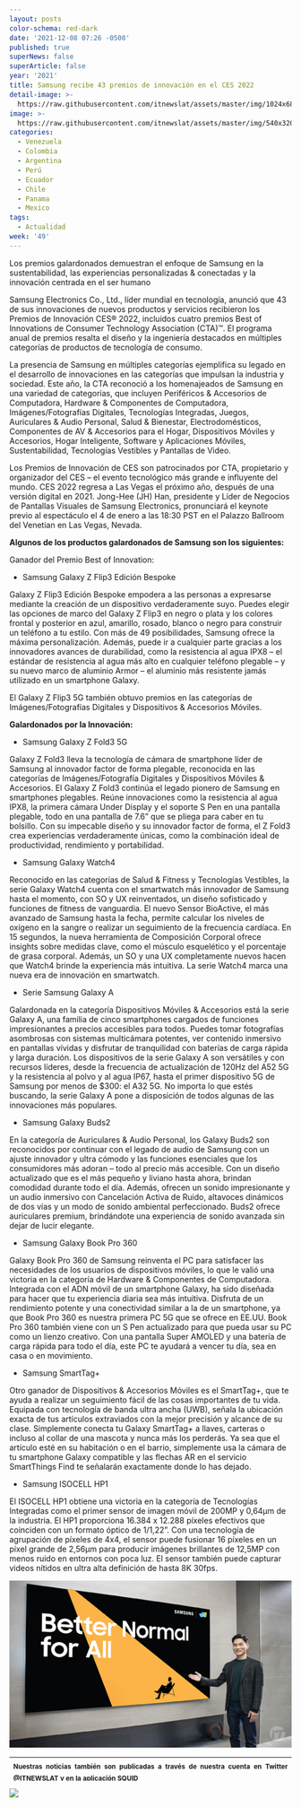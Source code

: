 ```yaml
---
layout: posts
color-schema: red-dark
date: '2021-12-08 07:26 -0500'
published: true
superNews: false
superArticle: false
year: '2021'
title: Samsung recibe 43 premios de innovación en el CES 2022
detail-image: >-
  https://raw.githubusercontent.com/itnewslat/assets/master/img/1024x680/CES-Samsung-g.jpg
image: >-
  https://raw.githubusercontent.com/itnewslat/assets/master/img/540x320/CES-Samsung-p.jpg
categories:
  - Venezuela
  - Colombia
  - Argentina
  - Perú
  - Ecuador
  - Chile
  - Panama
  - Mexico
tags:
  - Actualidad
week: '49'
---
```

Los premios galardonados demuestran el enfoque de Samsung en la sustentabilidad, las experiencias personalizadas & conectadas y la innovación centrada en el ser humano
 
Samsung Electronics Co., Ltd., líder mundial en tecnología, anunció que 43 de sus innovaciones de nuevos productos y servicios recibieron los Premios de Innovación CES® 2022, incluidos cuatro premios Best of Innovations de Consumer Technology Association (CTA)™. El programa anual de premios resalta el diseño y la ingeniería destacados en múltiples categorías de productos de tecnología de consumo.
 
La presencia de Samsung en múltiples categorías ejemplifica su legado en el desarrollo de innovaciones en las categorías que impulsan la industria y sociedad. Este año, la CTA reconoció a los homenajeados de Samsung en una variedad de categorías, que incluyen Periféricos & Accesorios de Computadora, Hardware & Componentes de Computadora, Imágenes/Fotografías Digitales, Tecnologías Integradas, Juegos, Auriculares & Audio Personal, Salud & Bienestar, Electrodomésticos, Componentes de AV & Accesorios para el Hogar, Dispositivos Móviles y Accesorios, Hogar Inteligente, Software y Aplicaciones Móviles, Sustentabilidad, Tecnologías Vestibles y Pantallas de Video.
 
Los Premios de Innovación de CES son patrocinados por CTA, propietario y organizador del CES – el evento tecnológico más grande e influyente del mundo. CES 2022 regresa a Las Vegas el próximo año, después de una versión digital en 2021. Jong-Hee (JH) Han, presidente y Líder de Negocios de Pantallas Visuales de Samsung Electronics, pronunciará el keynote previo al espectáculo el 4 de enero a las 18:30 PST en el Palazzo Ballroom del Venetian en Las Vegas, Nevada.
 
**Algunos de los productos galardonados de Samsung son los siguientes:**

 
Ganador del Premio Best of Innovation:
 
- Samsung Galaxy Z Flip3 Edición Bespoke

Galaxy Z Flip3 Edición Bespoke empodera a las personas a expresarse mediante la creación de un dispositivo verdaderamente suyo. Puedes elegir las opciones de marco del Galaxy Z Flip3 en negro o plata y los colores frontal y posterior en azul, amarillo, rosado, blanco o negro para construir un teléfono a tu estilo. Con más de 49 posibilidades, Samsung ofrece la máxima personalización. Además, puede ir a cualquier parte gracias a los innovadores avances de durabilidad, como la resistencia al agua IPX8 – el estándar de resistencia al agua más alto en cualquier teléfono plegable – y su nuevo marco de aluminio Armor – el aluminio más resistente jamás utilizado en un smartphone Galaxy.
 
El Galaxy Z Flip3 5G también obtuvo premios en las categorías de Imágenes/Fotografías Digitales y Dispositivos & Accesorios Móviles.
 
**Galardonados por la Innovación:**
 
- Samsung Galaxy Z Fold3 5G

Galaxy Z Fold3 lleva la tecnología de cámara de smartphone líder de Samsung al innovador factor de forma plegable, reconocida en las categorías de Imágenes/Fotografía Digitales y Dispositivos Móviles & Accesorios. El Galaxy Z Fold3 continúa el legado pionero de Samsung en smartphones plegables. Reúne innovaciones como la resistencia al agua IPX8, la primera cámara Under Display y el soporte S Pen en una pantalla plegable, todo en una pantalla de 7.6” que se pliega para caber en tu bolsillo. Con su impecable diseño y su innovador factor de forma, el Z Fold3 crea experiencias verdaderamente únicas, como la combinación ideal de productividad, rendimiento y portabilidad.
 
- Samsung Galaxy Watch4

Reconocido en las categorías de Salud & Fitness y Tecnologías Vestibles, la serie Galaxy Watch4 cuenta con el smartwatch más innovador de Samsung hasta el momento, con SO y UX reinventados, un diseño sofisticado y funciones de fitness de vanguardia. El nuevo Sensor BioActive, el más avanzado de Samsung hasta la fecha, permite calcular los niveles de oxígeno en la sangre o realizar un seguimiento de la frecuencia cardíaca. En 15 segundos, la nueva herramienta de Composición Corporal ofrece insights sobre medidas clave, como el músculo esquelético y el porcentaje de grasa corporal. Además, un SO y una UX completamente nuevos hacen que Watch4 brinde la experiencia más intuitiva. La serie Watch4 marca una nueva era de innovación en smartwatch.
 
- Serie Samsung Galaxy A

Galardonada en la categoría Dispositivos Móviles & Accesorios está la serie Galaxy A, una familia de cinco smartphones cargados de funciones impresionantes a precios accesibles para todos. Puedes tomar fotografías asombrosas con sistemas multicámara potentes, ver contenido inmersivo en pantallas vívidas y disfrutar de tranquilidad con baterías de carga rápida y larga duración. Los dispositivos de la serie Galaxy A son versátiles y con recursos líderes, desde la frecuencia de actualización de 120Hz del A52 5G y la resistencia al polvo y al agua IP67, hasta el primer dispositivo 5G de Samsung por menos de $300: el A32 5G. No importa lo que estés buscando, la serie Galaxy A pone a disposición de todos algunas de las innovaciones más populares.
 
- Samsung Galaxy Buds2

En la categoría de Auriculares & Audio Personal, los Galaxy Buds2 son reconocidos por continuar con el legado de audio de Samsung con un ajuste innovador y ultra cómodo y las funciones esenciales que los consumidores más adoran – todo al precio más accesible. Con un diseño actualizado que es el más pequeño y liviano hasta ahora, brindan comodidad durante todo el día. Además, ofrecen un sonido impresionante y un audio inmersivo con Cancelación Activa de Ruido, altavoces dinámicos de dos vías y un modo de sonido ambiental perfeccionado. Buds2 ofrece auriculares premium, brindándote una experiencia de sonido avanzada sin dejar de lucir elegante.
 
- Samsung Galaxy Book Pro 360

Galaxy Book Pro 360 de Samsung reinventa el PC para satisfacer las necesidades de los usuarios de dispositivos móviles, lo que le valió una victoria en la categoría de Hardware & Componentes de Computadora. Integrada con el ADN móvil de un smartphone Galaxy, ha sido diseñada para hacer que tu experiencia diaria sea más intuitiva. Disfruta de un rendimiento potente y una conectividad similar a la de un smartphone, ya que Book Pro 360 es nuestra primera PC 5G que se ofrece en EE.UU. Book Pro 360 también viene con un S Pen actualizado para que pueda usar su PC como un lienzo creativo. Con una pantalla Super AMOLED y una batería de carga rápida para todo el día, este PC te ayudará a vencer tu día, sea en casa o en movimiento.
 
- Samsung SmartTag+

Otro ganador de Dispositivos & Accesorios Móviles es el SmartTag+, que te ayuda a realizar un seguimiento fácil de las cosas importantes de tu vida. Equipada con tecnología de banda ultra ancha (UWB), señala la ubicación exacta de tus artículos extraviados con la mejor precisión y alcance de su clase. Simplemente conecta tu Galaxy SmartTag+ a llaves, carteras o incluso al collar de una mascota y nunca más los perderás. Ya sea que el artículo esté en su habitación o en el barrio, simplemente usa la cámara de tu smartphone Galaxy compatible y las flechas AR en el servicio SmartThings Find te señalarán exactamente donde lo has dejado.
 
- Samsung ISOCELL HP1

El ISOCELL HP1 obtiene una victoria en la categoría de Tecnologías Integradas como el primer sensor de imagen móvil de 200MP y 0,64μm de la industria. El HP1 proporciona 16.384 x 12.288 píxeles efectivos que coinciden con un formato óptico de 1/1,22”. Con una tecnología de agrupación de píxeles de 4x4, el sensor puede fusionar 16 píxeles en un píxel grande de 2,56μm para producir imágenes brillantes de 12,5MP con menos ruido en entornos con poca luz. El sensor también puede capturar videos nítidos en ultra alta definición de hasta 8K 30fps.

![](https://raw.githubusercontent.com/itnewslat/assets/master/img/540x320/CES-Samsung-p.jpg)

<table style="height: 42px;" width="569">
<tbody>
<tr>
<td style="text-align: justify;"><sub><strong>Nuestras noticias también son publicadas a través de nuestra cuenta en Twitter <a href="https://twitter.com/itnewslat?lang=es">@ITNEWSLAT</a> y en la aplicación <a href="https://squidapp.co/en/">SQUID</a></strong></sub></td>
</tr>
</tbody>
</table>

<img src="https://tracker.metricool.com/c3po.jpg?hash=56f88a41e39ab42c063cc51676587a04"/>